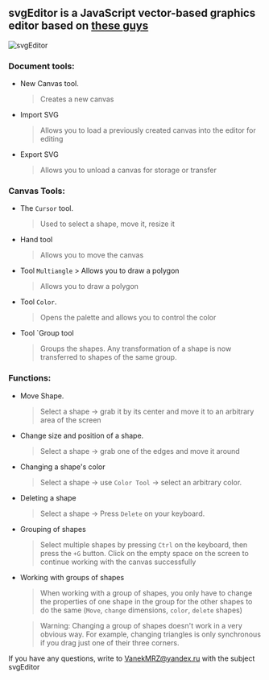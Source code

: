 ## svgEditor is a JavaScript vector-based graphics editor based on [these guys](https://github.com/bmstu-iu9/utp2018-9-vector-editor)
![svgEditor](https://image.ibb.co/dmqRgd/svg_Editor.png)
### Document tools:
* New Canvas tool.
  > Creates a new canvas
* Import SVG
  > Allows you to load a previously created canvas into the editor for editing
* Export SVG
  > Allows you to unload a canvas for storage or transfer
### Canvas Tools:
* The `Cursor` tool. 
  > Used to select a shape, move it, resize it
* Hand tool 
  > Allows you to move the canvas
* Tool `Multiangle` > Allows you to draw a polygon
  > Allows you to draw a polygon
* Tool `Color`.
  > Opens the palette and allows you to control the color
* Tool `Group tool
  > Groups the shapes. Any transformation of a shape is now transferred to shapes of the same group.
### Functions:
* Move Shape.
  > Select a shape -> grab it by its center and move it to an arbitrary area of the screen
* Change size and position of a shape.
  > Select a shape -> grab one of the edges and move it around
* Changing a shape's color
  > Select a shape -> use `Color Tool` -> select an arbitrary color.
* Deleting a shape
  > Select a shape -> Press `Delete` on your keyboard.
* Grouping of shapes
  > Select multiple shapes by pressing `Ctrl` on the keyboard, then press the `+G` button. Click on the empty space on the screen to continue working with the canvas successfully
* Working with groups of shapes
  > When working with a group of shapes, you only have to change the properties of one shape in the group for the other shapes to do the same (`Move`, `change` dimensions, `color`, `delete` shapes)
  
  > Warning: Changing a group of shapes doesn't work in a very obvious way. For example, changing triangles is only synchronous if you drag just one of their three corners. 

If you have any questions, write to VanekMRZ@yandex.ru with the subject svgEditor
